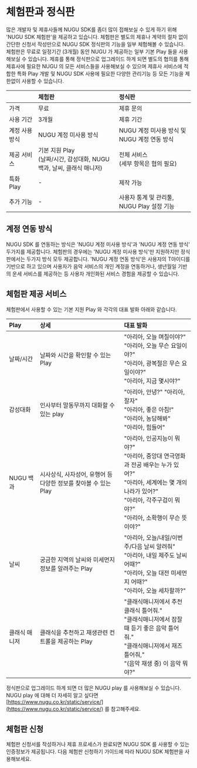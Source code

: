 # 체험판과 정식판

많은 개발자 및 제휴사들께 NUGU SDK를 좀더 많이 접해보실 수 있게 하기 위해 'NUGU SDK 체험판'을 제공하고 있습니다. 체험판은 별도의 제휴나 계약의 절차 없이 간단한 신청서 작성만으로 NUGU SDK 정식판의 기능을 일부 체험해볼 수 있습니다. 체험판은 무료로 일정기간 \(3개월\) 동안 NUGU 가 제공하는 일부 기본 Play 들을 사용해보실 수 있습니다. 제휴를 통해 정식판으로 업그레이드 하게 되면 별도의 협의를 통해 제휴사에 필요한 NUGU 의 모든 서비스들을 사용해보실 수 있으며 제휴사 서비스에 적합한 특화 Play 개발 및 NUGU SDK 사용에 필요한 다양한 관리기능 등 모든 기능을 제한없이 사용할 수 있습니다.

|  | 체험판  | 정식판  |
| :--- | :--- | :--- |
| 가격 | 무료 | 제휴 문의 |
| 사용 기간 | 3개월 | 제휴 기간 |
| 계정 사용 방식 | NUGU 계정 미사용 방식 | NUGU 계정 미사용 방식 및 NUGU 계정 연동 방식 |
| 제공 서비스 | 기본 지원 Play<br>\(날짜/시간, 감성대화, NUGU백과, 날씨, 클래식 매니저\) | 전체 서비스<br>\(세부 항목은 협의 필요\) |
| 특화 Play | - | 제작 가능 |
| 추가 기능 | - | 사용자 통계 및 관리툴, NUGU Play 설정 기능 |

## 계정 연동 방식

NUGU SDK 를 연동하는 방식은 'NUGU 계정 미사용 방식'과 'NUGU 계정 연동 방식' 두가지를 제공합니다. 체험판의 경우에는 'NUGU 계정 미사용 방식'만 지원하지만 정식판에서는 두가지 방식 모두 제공합니다. 'NUGU 계정 연동 방식'은 사용자의 T아이디를 기반으로 하고 있으며 사용자가 음악 서비스의 개인 계정을 연동하거나, 생년월일 기반의 운세 서비스를 제공하는 등 사용자 개인화된 서비스 경험을 제공할 수 있습니다.

## 체험판 제공 서비스

체험판에서 사용할 수 있는 기본 지원 Play 와 각각의 대표 발화 아래와 같습니다.

| Play | 상세 | 대표 발화 |
| :--- | :--- | :--- |
| 날짜/시간 | 날짜와 시간을 확인할 수 있는 Play | "아리아, 오늘 며칠이야?"<br>"아리아, 오늘 무슨 요일이야?"<br>"아리아, 광복절은 무슨 요일이야?"<br>"아리아, 지금 몇시야?" |
| 감성대화 | 인사부터 말동무까지 대화할 수 있는 play | "아리아, 안녕?" "아리아, 잘자"<br>"아리아, 좋은 아침!"<br>"아리아, 농담해봐"<br>"아리아, 힘들어" |
| NUGU 백과 | 시사상식, 사자성어, 유행어 등 다양한 정보를 찾아볼 수 있는 Play | "아리아, 인공지능이 뭐야?"<br>"아리아, 중앙대 연극영화과 전공 배우는 누가 있어?"<br>"아리아, 세계에는 몇 개의 나라가 있어?"<br>"아리아, 각주구검이 뭐야?"<br>"아리아, 소확행이 무슨 뜻이야?" |
| 날씨 | 궁금한 지역의 날씨와 미세먼지 정보를 알려주는 Play | "아리아, 오늘/내일/이번주/다음 날씨 알려줘"<br>"아리아, 내일 제주도 날씨 어때?"<br>"아리아, 오늘 대전 미세먼지 어때?"<br>"아리아, 오늘 세차할까?" |
| 클래식 매니저 | 클래식을 추천하고 재생관련 컨트롤을 제공하는 Play | "클래식매니저에서 추천 클래식 틀어줘."<br>"클래식매니저에서 잠잘 때 듣기 좋은 음악 틀어줘."<br>"클래식매니저에서 재즈 틀어줘,"<br>"\(음악 재생 중\) 이 음악 뭐야?" |

정식판으로 업그레이드 하게 되면 더 많은 NUGU play 를 사용해보실 수 있습니다. NUGU play 에 대해 더 자세히 알고 싶다면 [https://www.nugu.co.kr/static/service/](https://www.nugu.co.kr/static/service/) 를 참고해주세요.

## 체험판 신청

체험판 신청서를 작성하거나 제휴 프로세스가 완료되면 NUGU SDK 를 사용할 수 있는 인증정보가 제공됩니다. 다음 체험판 신청하기 가이드에 따라 NUGU SDK 체험판을 사용해보세요.

